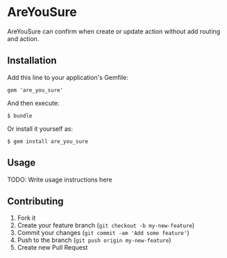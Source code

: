 # AreYouSure

AreYouSure can confirm when create or update action without add routing and action.

## Installation

Add this line to your application's Gemfile:

    gem 'are_you_sure'

And then execute:

    $ bundle

Or install it yourself as:

    $ gem install are_you_sure

## Usage

TODO: Write usage instructions here

## Contributing

1. Fork it
2. Create your feature branch (`git checkout -b my-new-feature`)
3. Commit your changes (`git commit -am 'Add some feature'`)
4. Push to the branch (`git push origin my-new-feature`)
5. Create new Pull Request
